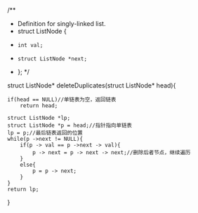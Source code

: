 /**
 * Definition for singly-linked list.
 * struct ListNode {
 *     int val;
 *     struct ListNode *next;
 * };
 */


struct ListNode* deleteDuplicates(struct ListNode* head){

	if(head == NULL)//单链表为空，返回链表
		return head;

	struct ListNode *lp;
	struct ListNode *p = head;//指针指向单链表
	lp = p;//最后链表返回的位置
	while(p ->next != NULL){
		if(p -> val == p ->next -> val){
			p -> next = p -> next -> next;//删除后者节点，继续遍历
		}
		else{
			p = p -> next;
		}
	}
	return lp;
}
